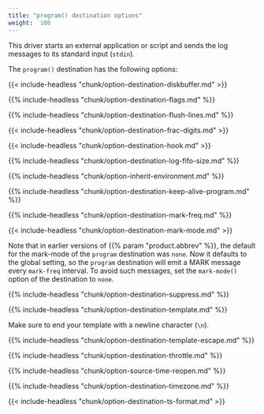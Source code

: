 ```yaml
---
title: "program() destination options"
weight:  100
---
```

<!-- DISCLAIMER: This file is based on the syslog-ng Open Source Edition documentation https://github.com/balabit/syslog-ng-ose-guides/commit/2f4a52ee61d1ea9ad27cb4f3168b95408fddfdf2 and is used under the terms of The syslog-ng Open Source Edition Documentation License. The file has been modified by Axoflow. -->

This driver starts an external application or script and sends the log messages to its standard input (`stdin`).

The `program()` destination has the following options:

{{< include-headless "chunk/option-destination-diskbuffer.md" >}}

{{% include-headless "chunk/option-destination-flags.md" %}}

{{% include-headless "chunk/option-destination-flush-lines.md" %}}

{{< include-headless "chunk/option-destination-frac-digits.md" >}}

{{< include-headless "chunk/option-destination-hook.md" >}}

{{% include-headless "chunk/option-destination-log-fifo-size.md" %}}

{{% include-headless "chunk/option-inherit-environment.md" %}}

{{% include-headless "chunk/option-destination-keep-alive-program.md" %}}

{{% include-headless "chunk/option-destination-mark-freq.md" %}}

{{< include-headless "chunk/option-destination-mark-mode.md" >}}

Note that in earlier versions of {{% param "product.abbrev" %}}, the default for the mark-mode of the `program` destination was `none`. Now it defaults to the global setting, so the `program` destination will emit a MARK message every `mark-freq` interval. To avoid such messages, set the `mark-mode()` option of the destination to `none`.

{{% include-headless "chunk/option-destination-suppress.md" %}}

{{% include-headless "chunk/option-destination-template.md" %}}

Make sure to end your template with a newline character (`\n`).

{{% include-headless "chunk/option-destination-template-escape.md" %}}

{{% include-headless "chunk/option-destination-throttle.md" %}}

{{% include-headless "chunk/option-source-time-reopen.md" %}}

{{% include-headless "chunk/option-destination-timezone.md" %}}

{{< include-headless "chunk/option-destination-ts-format.md" >}}
